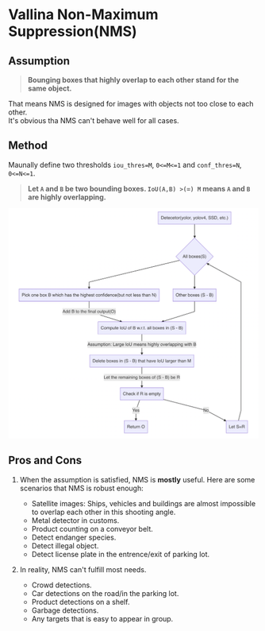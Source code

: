 # Vallina Non-Maximum Suppression(NMS)
## Assumption

> **Bounging boxes that highly overlap to each other stand for the same object.**

That means NMS is designed for images with objects not too close to each other.  
It's obvious tha NMS can't behave well for all cases.

## Method
Maunally define two thresholds `iou_thres=M`, `0<=M<=1` and `conf_thres=N`, `0<=N<=1`.
> **Let ``A`` and ``B`` be two bounding boxes. ``IoU(A,B) >(=) M`` means ``A`` and ``B`` are highly overlapping.**

<p align="vallina nms">
    <img src="../pictures/nms_flowchart.png" />
</p>

## Pros and Cons
1. When the assumption is satisfied, NMS is **mostly** useful. Here are some scenarios that NMS is robust enough:
    - Satellite images: Ships, vehicles and buildings are almost impossible to overlap each other in this shooting angle.
    - Metal detector in customs.
    - Product counting on a conveyor belt.
    - Detect endanger species.
    - Detect illegal object.
    - Detect license plate in the entrence/exit of parking lot.

2. In reality, NMS can't fulfill most needs.
    - Crowd detections.
    - Car detections on the road/in the parking lot.
    - Product detections on a shelf.
    - Garbage detections.
    - Any targets that is easy to appear in group.
